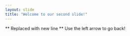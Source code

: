 ```yaml
---
layout: slide
title: "Welcome to our second slide!"
---
```

** Replaced with new line **
Use the left arrow to go back!
